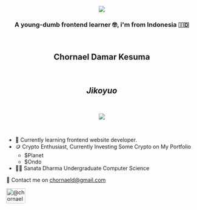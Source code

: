 <p align="center">
<img src="https://capsule-render.vercel.app/api?type=waving&color=gradient&text=Hello%There%!&height=100&section=header&animation=twinkling">
</p>



<h3 align="center">A young-dumb frontend learner 🤓, i'm from Indonesia 🇮🇩</h3>
<br>
<h2 align="center">Chornael Damar Kesuma </h2>
<br />
<em>
<h2 align="center">Jikoyuo</h2>
</em><br />
<p align="center">
<img src="https://media0.giphy.com/media/v1.Y2lkPTc5MGI3NjExdnJiOWsxdXh0dnRwb3ZwdXZ2dDk0Z3Q2aXNxMGVtbHVqNjZoaDNkZSZlcD12MV9pbnRlcm5hbF9naWZfYnlfaWQmY3Q9Zw/LpFCd53NGbSFmZqypH/giphy.gif">
</p>
<br />
<ul>
  <li>
    🎯 Currently learning frontend website developer.
  </li>
  <li>
    🪙 Crypto Enthusiast, Currently Investing Some Crypto on My Portfolio
        <ul>
          <li>$Planet
          <li>$Ondo
        </ul>
  </li>
  <li>
    👨‍🎓 Sanata Dharma Undergraduate Computer Science
  </li>
</ul>
<p>📩 Contact me on
<a href="mailto:chornaeld@gmail.com">chornaeld@gmail.com</a>
  </p>
<a href="https://www.instagram.com/chornaeld_?igsh=YnJ2ZjVpZXhwNjln">
<img align="center" src="https://raw.githubusercontent.com/rahuldkjain/github-profile-readme-generator/master/src/images/icons/Social/instagram.svg" alt=@chornaeld_ height="40" width="50" />
</a> 

